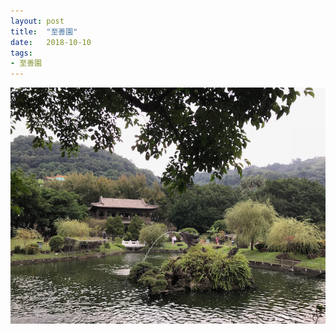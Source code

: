 ```yaml
---
layout: post
title:  "至善園"
date:   2018-10-10
tags:
- 至善園
---
```

![至善園](/media/2018-10-10-至善園.jpeg)